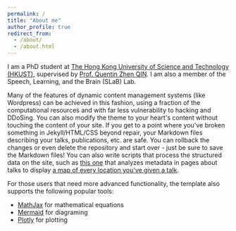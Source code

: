 ```yaml
---
permalink: /
title: "About me"
author_profile: true
redirect_from: 
  - /about/
  - /about.html
---
```



I am a PhD student at [The Hong Kong University of Science and Technology (HKUST)](https://hkust.edu.hk/), supervised by [Prof. Quentin Zhen QIN](https://huma.hkust.edu.hk/people/quentin-z-qin). I am also a member of the Speech, Learning, and the Brain (SLaB) Lab.

Many of the features of dynamic content management systems (like Wordpress) can be achieved in this fashion, using a fraction of the computational resources and with far less vulnerability to hacking and DDoSing. You can also modify the theme to your heart's content without touching the content of your site. If you get to a point where you've broken something in Jekyll/HTML/CSS beyond repair, your Markdown files describing your talks, publications, etc. are safe. You can rollback the changes or even delete the repository and start over - just be sure to save the Markdown files! You can also write scripts that process the structured data on the site, such as [this one](https://github.com/academicpages/academicpages.github.io/blob/master/talkmap.ipynb) that analyzes metadata in pages about talks to display [a map of every location you've given a talk](https://academicpages.github.io/talkmap.html).

For those users that need more advanced functionality, the template also supports the following popular tools:
- [MathJax](https://www.mathjax.org/) for mathematical equations
- [Mermaid](https://mermaid.js.org/) for diagraming
- [Plotly](https://plotly.com/javascript/) for plotting
